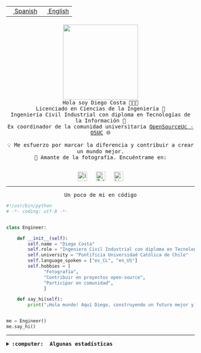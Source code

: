 <table border="0"  align="right">
 <tr><td><a href="README.md"><img src="https://upload.wikimedia.org/wikipedia/commons/thumb/8/89/Bandera_de_Espa%C3%B1a.svg/1200px-Bandera_de_Espa%C3%B1a.svg.png" height="10"> Spanish</a></td>
 <td><a href="README.en.md"><img src="https://upload.wikimedia.org/wikipedia/commons/a/a4/Flag_of_the_United_States.svg" height="10"> English</a></td></tr>
</table><br><br><br>

<p align="center">
  <img src="https://github.com/diegocostares/diegocostares/blob/main/Images/aaa2.gif?raw=true" height="200px" weight="200px">
  <br><samp>
    Hola soy Diego Costa 👨🏻‍💻<br>
    Licenciado en Ciencias de la Ingeniería 🤖<br>
    Ingeniería Civil Industrial con diploma en Tecnologías de la Información 🧠<br>
    Ex coordinador de la comunidad universitaria <a href="https://github.com/open-source-uc">OpenSourceUc - OSUC</a> 🌐<br>
  <br>
    💡 Me esfuerzo por marcar la diferencia y contribuir a crear un mundo mejor.<br>
    📸 Amante de la fotografía. Encuéntrame en: <br>
  <br></samp>
</p>

<p align="center">
   <a href="https://instagram.com/diegocosta_no" target="blank">
      <img align="center" src="https://cdn.jsdelivr.net/npm/simple-icons@3.0.1/icons/instagram.svg" alt="instagram" height="25px" width="25px" />
      &#8203;
   </a>
   &nbsp; &nbsp; &nbsp;
   <a href="https://t.me/diegocosta_no" target="blank">
      <img align="center" alt="Telegram" width="25px" src="https://icons-for-free.com/iconfiles/png/512/Telegram-1324888767380505522.png" />
      &#8203;
   </a>
   &nbsp; &nbsp; &nbsp;
   <a href="https://www.linkedin.com/in/diegocostar/" target="blank">
      <img align="center" alt="LinkedIn" width="25px" src="https://img.icons8.com/metro/452/linkedin.png" />
      &#8203;
   </a>
</p>

---

<p align="center"><front size="25"><samp>Un poco de mi en código</samp></front></p>

```python
#!/usr/bin/python
# -*- coding: utf-8 -*-


class Engineer:

    def __init__(self):
        self.name = "Diego Costa"
        self.role = "Ingeniero Civil Industrial con diploma en Tecnologías de la Información"
        self.university = "Pontificia Universidad Católica de Chile"
        self.language_spoken = ["es_CL", "en_US"]
        self.hobbies = [
              "Fotografía",
              "Contribuir en proyectos open-source",
              "Participar en comunidad",
              ]

    def say_hi(self):
        print("¡Hola mundo! Aquí Diego, construyendo un futuro mejor y cambiando el mundo.")


me = Engineer()
me.say_hi()
```

---

<details>
  <summary><b><samp>:computer: &nbsp;Algunas estadísticas</samp></b></summary>
  <br/></p>

<!--START_SECTION:waka-->
![Code Time](http://img.shields.io/badge/Code%20Time-1%2C862%20hrs%2023%20mins-blue)

📅 **Soy más productivo los Miércoles** 

```text
Lunes                    12964 commits       █░░░░░░░░░░░░░░░░░░░░░░░░   05.73 % 
Martes                   7716 commits        █░░░░░░░░░░░░░░░░░░░░░░░░   03.41 % 
Miércoles                72552 commits       ████████░░░░░░░░░░░░░░░░░   32.06 % 
Jueves                   60253 commits       ███████░░░░░░░░░░░░░░░░░░   26.62 % 
Viernes                  66133 commits       ███████░░░░░░░░░░░░░░░░░░   29.22 % 
Sábado                   6345 commits        █░░░░░░░░░░░░░░░░░░░░░░░░   02.80 % 
Domingo                  368 commits         ░░░░░░░░░░░░░░░░░░░░░░░░░   00.16 % 
```


📊 **Esta semana me dediqué a** 

```text
🐱‍💻 Proyectos: 
buk-webapp               18 hrs 32 mins      ███████████████████████░░   90.47 % 
compilado                39 mins             █░░░░░░░░░░░░░░░░░░░░░░░░   03.24 % 
seminario_ia             31 mins             █░░░░░░░░░░░░░░░░░░░░░░░░   02.59 % 
plaintext                21 mins             ░░░░░░░░░░░░░░░░░░░░░░░░░   01.78 % 
BetpracticeSpider        18 mins             ░░░░░░░░░░░░░░░░░░░░░░░░░   01.47 % 
```


 Last Updated on 14/09/2024 21:38:00 UTC
<!--END_SECTION:waka-->

<p align="center"> <img src="https://github-readme-stats.vercel.app/api?username=diegocostares&show_icons=true&theme=ayu-mirage" alt="abhisheknaiidu" /></p>

</details>
